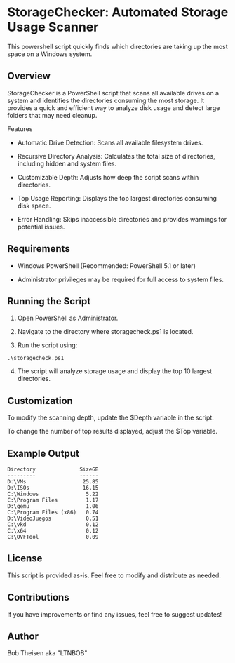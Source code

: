 # StorageChecker: Automated Storage Usage Scanner
This powershell script quickly finds which directories are taking up the most space on a Windows system.

## Overview

StorageChecker is a PowerShell script that scans all available drives on a system and identifies the directories consuming the most storage. It provides a quick and efficient way to analyze disk usage and detect large folders that may need cleanup.

Features

- Automatic Drive Detection: Scans all available filesystem drives.

- Recursive Directory Analysis: Calculates the total size of directories, including hidden and system files.

- Customizable Depth: Adjusts how deep the script scans within directories.

- Top Usage Reporting: Displays the top largest directories consuming disk space.

- Error Handling: Skips inaccessible directories and provides warnings for potential issues.

## Requirements

- Windows PowerShell (Recommended: PowerShell 5.1 or later)

- Administrator privileges may be required for full access to system files.


## Running the Script

1. Open PowerShell as Administrator.

2. Navigate to the directory where storagecheck.ps1 is located.

3. Run the script using:

```.\storagecheck.ps1 ```

4. The script will analyze storage usage and display the top 10 largest directories.

## Customization

To modify the scanning depth, update the $Depth variable in the script.

To change the number of top results displayed, adjust the $Top variable.

## Example Output

```
Directory              SizeGB
---------              ------
D:\VMs                  25.85
D:\ISOs                 16.15
C:\Windows               5.22
C:\Program Files         1.17
D:\qemu                  1.06
C:\Program Files (x86)   0.74
D:\VideoJuegos           0.51
C:\vkd                   0.12
C:\x64                   0.12
C:\OVFTool               0.09
```
## License

This script is provided as-is. Feel free to modify and distribute as needed.

## Contributions

If you have improvements or find any issues, feel free to suggest updates!

## Author

Bob Theisen aka "LTNBOB"
